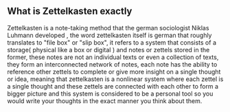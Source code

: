 ## What is Zettelkasten exactly

Zettelkasten is a note-taking method that the german sociologist Niklas Luhmann developed 
, the word zettelkasten itself is german that roughly translates to
"file box" or "slip box", it refers to a system that consists of a storage( physical
like a box or digital ) and notes or zettels stored in the former, these notes are not
an individual texts or even a collection of texts, they form an interconnected network of notes,
each note has the ability to reference other zettels to complete or give more insight on a
single thought or idea, meaning that zettelkasten is a nonlinear system where each zettel
is a single thought and these zettels are connected with each other to form a bigger
picture and this system is considered to be a personal tool so you would write your 
thoughts in the exact manner you think about them.

